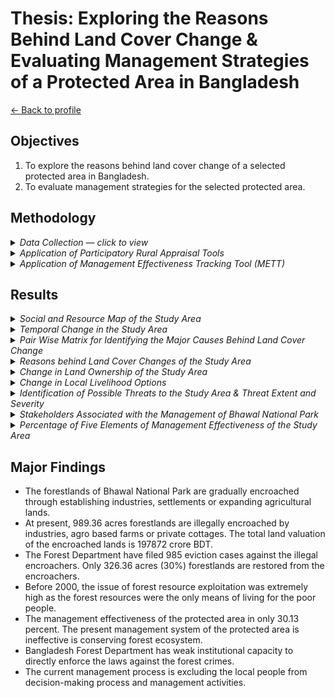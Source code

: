 # Thesis: Exploring the Reasons Behind Land Cover Change & Evaluating Management Strategies of a Protected Area in Bangladesh

[← Back to profile](../)

## Objectives
1. To explore the reasons behind land cover change of a selected protected area in Bangladesh. 
2. To evaluate management strategies for the selected protected area.

## Methodology

<details>
  <summary><em>Data Collection</em> — <i>click to view</i></summary>
  <p align="left">
    <img src="./Methodology.jpg" alt="Data Collection" width="80%">
  </p>
</details>

<details>
  <summary><em>Application of Participatory Rural Appraisal Tools</em></summary>
  <p align="left">
    <img src="./Pra.jpg" alt="Application of Participatory Rural Appraisal Tools" width="80%">
  </p>
</details>

<details>
  <summary><em>Application of Management Effectiveness Tracking Tool (METT)</em></summary>
  <p align="left">
    <img src="./methodology%202.jpg" alt="Application of METT Tool" width="80%">
  </p>
</details>

## Results

<details>
  <summary><em>Social and Resource Map of the Study Area</em></summary>
  <p align="left">
    <img src="./Social%20and%20Resource%20Map.JPG" alt="Social and Resource Map" width="70%">
  </p>
</details>

<details>
  <summary><em>Temporal Change in the Study Area</em></summary>
  <p align="left">
    <img src="./Temporal%20change.png.jpg" alt="Temporal Change" width="80%">
  </p>
</details>

<details>
  <summary><em>Pair Wise Matrix for Identifying the Major Causes Behind Land Cover Change</em></summary>
  <p align="left">
    <img src="./Pairwise.jpg" alt="Pmatrix" width="80%">
  </p>
</details>

<details>
  <summary><em>Reasons behind Land Cover Changes of the Study Area</em></summary>
  <p align="left">
    <img src="./reason.jpg" alt="Reason" width="80%">
  </p>
</details>

<details>
  <summary><em>Change in Land Ownership of the Study Area</em></summary>
  <p align="left">
    <img src="./land%20ownership.jpg" alt="Reason" width="80%">
  </p>
</details>

<details>
  <summary><em>Change in Local Livelihood Options</em></summary>
  <p align="left">
    <img src="./Socio%20economic.jpg" alt="livelihood" width="100%">
  </p>
</details>

<details>
  <summary><em>Identification of Possible Threats to the Study Area & Threat Extent and Severity</em></summary>
  <p align="left">
    <img src="./Detail%20Assessments%20of%20threats.jpg" alt="livelihood" width="80%">
  </p>
</details>

<details>
  <summary><em>Stakeholders Associated with the Management of Bhawal National Park</em></summary>
  <p align="left">
    <img src="./Stakeholder%20associated%20with%20the%20Forest%20Management%20Process.jpg" alt="stakeholders" width="80%">
  </p>
</details>

<details>
  <summary><em>Percentage of Five Elements of Management Effectiveness of the Study Area</em></summary>
  <p align="left">
    <img src="./effectiveness.png.jpg" alt="effectiveness" width="60%">
  </p>
</details>

## Major Findings

- The forestlands of Bhawal National Park are gradually encroached through establishing industries, settlements or expanding agricultural lands. 
- At present, 989.36 acres forestlands are illegally encroached by industries, agro based farms or private cottages. The total land valuation of the encroached lands is 197872 crore BDT. 
- The Forest Department have filed 985 eviction cases against the illegal encroachers. Only 326.36 acres (30%) forestlands are restored from the encroachers. 
- Before 2000, the issue of forest resource exploitation was extremely high as the forest resources were the only means of living for the poor people. 
- The management effectiveness of the protected area in only 30.13 percent. The present management system of the protected area is ineffective is conserving forest ecosystem.
- Bangladesh Forest Department has weak institutional capacity to directly enforce the laws against the forest crimes.
- The current management process is excluding the local people from decision-making process and management activities. 



